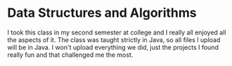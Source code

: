 # Data Structures and Algorithms
I took this class in my second semester at college and I really all enjoyed all the aspects of it. The class was taught strictly in Java, so all files I upload will be in Java.
I won't upload everything we did, just the projects I found really fun and that challenged me the most.

